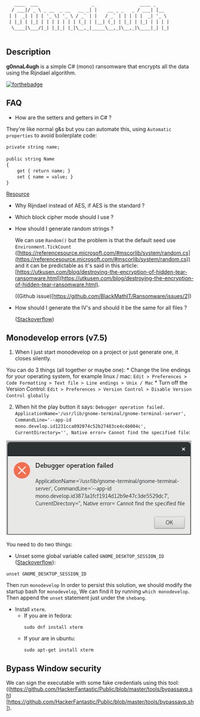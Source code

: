 
```
   ____  ___                    _                 ____ _     
  / ___|/ _ \ _ __  _ __   __ _| |    __ _ _   _ / ___| |__  
 | |  _| | | | '_ \| '_ \ / _` | |   / _` | | | | |  _| '_ \ 
 | |_| | |_| | | | | | | | (_| | |__| (_| | |_| | |_| | | | |
  \____|\___/|_| |_|_| |_|\__,_|_____\__,_|\__,_|\____|_| |_|
                                                             
```
## Description
**g0nnaL4ugh** is a simple C# (mono) ransomware that encrypts all the data using the Rijndael algorithm.

[![forthebadge](https://forthebadge.com/images/badges/oooo-kill-em.svg)](https://forthebadge.com)


## FAQ

* How are the setters and getters in C# ?

They're like normal g&s but you can automate this, using `Automatic properties` to avoid boilerplate code:

```
private string name;

public string Name
{
    get { return name; }
    set { name = value; }
}
```
[Resource](http://csharp.net-tutorials.com/csharp-3.0/automatic-properties/)


* Why Rijndael instead of AES, if AES is the standard ?

* Which block cipher mode should I use ?

* How should I generate random strings ?

    We can use `Random()` but the problem is that the default seed use `Environment.TickCount` ([https://referencesource.microsoft.com/#mscorlib/system/random.cs](https://referencesource.microsoft.com/#mscorlib/system/random.cs)) and it can be predictable as it's said in this article: [https://utkusen.com/blog/destroying-the-encryption-of-hidden-tear-ransomware.html](https://utkusen.com/blog/destroying-the-encryption-of-hidden-tear-ransomware.html).

    ((Github issue)[https://github.com/BlackMathIT/Ransomware/issues/2])

* How should I generate the IV's and should it be the same for all files ?

    ([Stackoverflow](https://stackoverflow.com/a/2790721))

## Monodevelop errors (v7.5)

1. When I just start monodevelop on a project or just generate one, it closes silently.

You can do 3 things (all together or maybe one):
	* Change the line endings for your operating system, for example linux / mac: `Edit > Preferences > Code Formatting > Text file > Line endings > Unix / Mac`
	* Turn off the Version Control: `Edit > Preferences > Version Control > Disable Version Control globally`

2. When hit the play button it says: `Debugger operation failed. ApplicationName='/usr/lib/gnome-terminal/gnome-terminal-server', CommandLine='--app-id mono.develop.id1231cca092074c52b27483ce4c4b004c', CurrentDirectory='', Native error= Cannot find the specified file`:

![Cannot Run](images/cannot_run.png?raw=true)

You need to do two things:

* Unset some global variable called `GNOME_DESKTOP_SESSION_ID` ([Stackoverflow](https://stackoverflow.com/a/23233374)):
```
unset GNOME_DESKTOP_SESSION_ID
```
Then run `monodevelop`
In order to persist this solution, we should modify the startup bash for `monodevelop`, We can find it by running `which monodevelop`.
Then append the `unset` statement just under the `shebang`.

* Install `xterm`.
	* If you are in fedora:
		```
		sudo dnf install xterm
		```
	* If your are in ubuntu:
		```
		sudo apt-get install xterm
		```


## Bypass Window security

We can sign the executable with some fake credentials using this tool: ((https://github.com/HackerFantastic/Public/blob/master/tools/bypassavp.sh)[https://github.com/HackerFantastic/Public/blob/master/tools/bypassavp.sh]).
